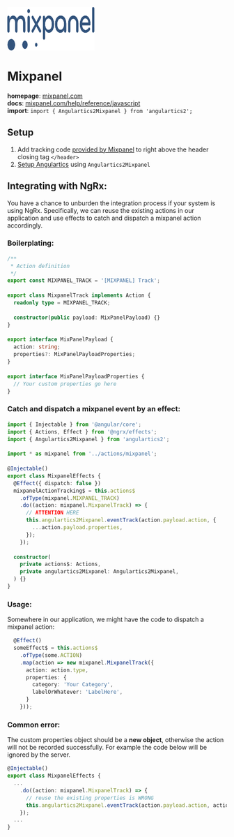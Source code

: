 <img
    src="../../../assets/svg/mixpanel.svg"
    alt="Mixpanel logo"
    height="100px"
    width="200px" />

# Mixpanel

**homepage**: [mixpanel.com](https://mixpanel.com/)  
**docs**: [mixpanel.com/help/reference/javascript](https://mixpanel.com/help/reference/javascript)  
**import**: `import { Angulartics2Mixpanel } from 'angulartics2';`

## Setup

1.  Add tracking code [provided by Mixpanel](https://mixpanel.com/help/reference/javascript) to right above the header closing tag `</header>`
2.  [Setup Angulartics](https://github.com/angulartics/angulartics2/tree/next#installation) using `Angulartics2Mixpanel`

## Integrating with NgRx:

You have a chance to unburden the integration process if your system is using NgRx. Specifically, we can reuse the existing actions in our application and use effects to catch and dispatch a mixpanel action accordingly.

### Boilerplating:

```ts
/**
 * Action definition
 */
export const MIXPANEL_TRACK = '[MIXPANEL] Track';

export class MixpanelTrack implements Action {
  readonly type = MIXPANEL_TRACK;

  constructor(public payload: MixPanelPayload) {}
}

export interface MixPanelPayload {
  action: string;
  properties?: MixPanelPayloadProperties;
}

export interface MixPanelPayloadProperties {
  // Your custom properties go here
}
```

### Catch and dispatch a mixpanel event by an effect:

```ts
import { Injectable } from '@angular/core';
import { Actions, Effect } from '@ngrx/effects';
import { Angulartics2Mixpanel } from 'angulartics2';

import * as mixpanel from '../actions/mixpanel';

@Injectable()
export class MixpanelEffects {
  @Effect({ dispatch: false })
  mixpanelActionTracking$ = this.actions$
    .ofType(mixpanel.MIXPANEL_TRACK)
    .do((action: mixpanel.MixpanelTrack) => {
      // ATTENTION HERE
      this.angulartics2Mixpanel.eventTrack(action.payload.action, {
        ...action.payload.properties,
      });
    });

  constructor(
    private actions$: Actions,
    private angulartics2Mixpanel: Angulartics2Mixpanel,
  ) {}
}
```

### Usage:

Somewhere in our application, we might have the code to dispatch a mixpanel action:

```ts
  @Effect()
  someEffect$ = this.actions$
    .ofType(some.ACTION)
    .map(action => new mixpanel.MixpanelTrack({
      action: action.type,
      properties: {
        category: 'Your Category',
        labelOrWhatever: 'LabelHere',
      }
    }));
```

### Common error:

The custom properties object should be a **new object**, otherwise the action will not be recorded successfully. For example the code below will be ignored by the server.

```ts
@Injectable()
export class MixpanelEffects {
  ...
    .do((action: mixpanel.MixpanelTrack) => {
      // reuse the existing properties is WRONG
      this.angulartics2Mixpanel.eventTrack(action.payload.action, action.payload.properties);
    });
  ...
}
```
